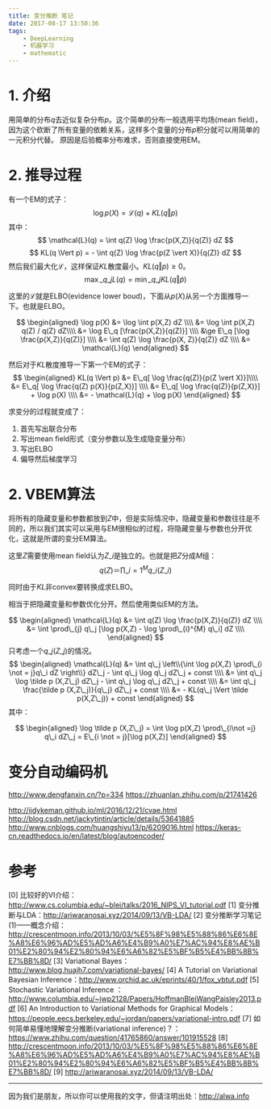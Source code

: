 ```yaml
---
title: 变分推断 笔记
date: 2017-08-17 13:50:36
tags:
    - DeepLearning
    - 机器学习
    - mathematic
---
```


# 1. 介绍

用简单的分布$q$去近似复杂分布$p$。这个简单的分布一般选用平均场(mean field)，因为这个砍断了所有变量的依赖关系，这样多个变量的分布$p$积分就可以用简单的一元积分代替。
原因是后验概率分布难求，否则直接使用EM。

<!-- more -->

# 2. 推导过程

有一个EM的式子：
$$
\log p(X) = \mathcal{L}(q) + KL(q \Vert p)
$$
其中：
$$
\mathcal{L}(q) = \int q(Z) \log \frac{p(X,Z)}{q(Z)} dZ
$$
$$
KL(q \Vert p) = - \int q(Z) \log \frac{p(Z \vert X)}{q(Z)} dZ
$$
然后我们最大化$\mathcal{L}$，这样保证$KL$散度最小。$KL(q \Vert p) \ge 0$。
$$
\max\_{q\_j} L(q) = \min\_{q\_j} KL(q \Vert \tilde p)
$$

这里的$\mathcal{L}$就是ELBO(evidence lower boud)，下面从$p(X)$从另一个方面推导一下。也就是ELBO。

$$ 
\begin{aligned}
\log p(X) &= \log \int p(X,Z) dZ \\\\
&= \log \int p(X,Z) q(Z) / q(Z) dZ\\\\
&= \log E\_q [\frac{p(X,Z)}{q(Z)}] \\\\
&\ge E\_q [\log \frac{p(X,Z)}{q(Z)}] \\\\
&= \int q(Z) \log \frac{p(X, Z)}{q(Z)} dZ \\\\
&= \mathcal{L}(q)
\end{aligned} 
$$

然后对于$KL$散度推导一下第一个EM的式子：
$$
\begin{aligned}
KL(q \Vert p) &= E\_q[ \log \frac{q(Z)}{p(Z \vert X)}]\\\\
&= E\_q[ \log \frac{q(Z) p(X)}{p(Z,X)}] \\\\
&= E\_q[ \log \frac{q(Z)}{p(Z,X)}] + \log p(X) \\\\
&= - \mathcal{L}(q) + \log p(X)
\end{aligned}
$$

求变分的过程就变成了：
1. 首先写出联合分布
2. 写出mean field形式（变分参数以及生成隐变量分布）
3. 写出ELBO
4. 偏导然后梯度学习



# 2. VBEM算法

将所有的隐藏变量和参数都放到$Z$中，但是实际情况中，隐藏变量和参数往往是不同的，所以我们其实可以采用与EM很相似的过程，将隐藏变量与参数也分开优化，这就是所谓的变分EM算法。

这里$Z$需要使用mean field认为$Z\_i$是独立的。也就是把$Z$分成$M$组：
$$
q(Z)＝\prod\_{i=1}^{M} q\_i(Z\_i)
$$

同时由于$KL$非convex要转换成求ELBO。

相当于把隐藏变量和参数优化分开。然后使用类似EM的方法。

$$
\begin{aligned}
\mathcal{L}(q) &= \int q(Z) \log \frac{p(X,Z)}{q(Z)} dZ \\\\
&= \int \prod\_{j} q\_j [\log p(X,Z) - \log \prod\_{i}^{M} q\_i] dZ \\\\
\end{aligned}
$$
只考虑一个$q\_j(Z\_j)$的情况。
$$
\begin{aligned}
\mathcal{L}(q) &= \int q\_j \left\\{\int \log p(X,Z) \prod\_{i \not = j}q\_i dZ \right\\} dZ\_j - \int q\_j \log q\_j dZ\_j + const \\\\
&= \int q\_j \log \tilde p (X,Z\_j) dZ\_j - \int q\_j \log q\_j dZ\_j + const \\\\
&= \int q\_j \frac{\tilde p (X,Z\_j)}{q\_j} dZ\_j + const \\\\
&= - KL(q\_j \Vert \tilde p(X,Z\_j)) + const
\end{aligned}
$$
其中：

$$
\begin{aligned}
\log \tilde p (X,Z\_j) = \int \log p(X,Z) \prod\_{i\not =j} q\_i dZ\_j = E\_{i \not = j}[\log p(X,Z)]
\end{aligned}
$$



# 变分自动编码机
http://www.dengfanxin.cn/?p=334
https://zhuanlan.zhihu.com/p/21741426

http://ijdykeman.github.io/ml/2016/12/21/cvae.html
http://blog.csdn.net/jackytintin/article/details/53641885
http://www.cnblogs.com/huangshiyu13/p/6209016.html
https://keras-cn.readthedocs.io/en/latest/blog/autoencoder/

# 参考
[0] 比较好的VI介绍：http://www.cs.columbia.edu/~blei/talks/2016_NIPS_VI_tutorial.pdf
[1] 变分推断与LDA：http://ariwaranosai.xyz/2014/09/13/VB-LDA/
[2] 变分推断学习笔记(1)——概念介绍：http://crescentmoon.info/2013/10/03/%E5%8F%98%E5%88%86%E6%8E%A8%E6%96%AD%E5%AD%A6%E4%B9%A0%E7%AC%94%E8%AE%B01%E2%80%94%E2%80%94%E6%A6%82%E5%BF%B5%E4%BB%8B%E7%BB%8D/
[3] Variational Bayes：http://www.blog.huajh7.com/variational-bayes/
[4] A Tutorial on Variational Bayesian Inference：http://www.orchid.ac.uk/eprints/40/1/fox_vbtut.pdf
[5] Stochastic Variational Inference
：http://www.columbia.edu/~jwp2128/Papers/HoffmanBleiWangPaisley2013.pdf
[6] An Introduction to Variational Methods
for Graphical Models：https://people.eecs.berkeley.edu/~jordan/papers/variational-intro.pdf
[7] 如何简单易懂地理解变分推断(variational inference)？：https://www.zhihu.com/question/41765860/answer/101915528
[8] http://crescentmoon.info/2013/10/03/%E5%8F%98%E5%88%86%E6%8E%A8%E6%96%AD%E5%AD%A6%E4%B9%A0%E7%AC%94%E8%AE%B01%E2%80%94%E2%80%94%E6%A6%82%E5%BF%B5%E4%BB%8B%E7%BB%8D/
[9] http://ariwaranosai.xyz/2014/09/13/VB-LDA/



----

因为我们是朋友，所以你可以使用我的文字，但请注明出处：http://alwa.info
